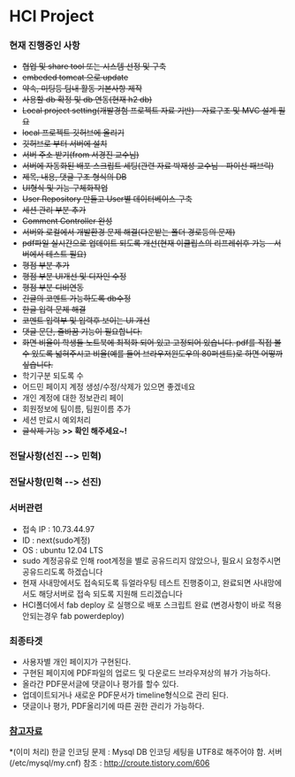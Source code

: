 HCI Project
===========

###  현재 진행중인 사항
* <del>협업 및 share tool 또는 시스템 선정 및 구축</del>
* <del>embeded tomcat 으로 update</del>
* <del>약속, 미팅등 팀내 활동 기본사항 제작</del>
* <del>사용할 db 확정 및 db 연동(현재 h2 db)</del>
* <del>Local project setting(개발경험 프로젝트 자료 기반) - 자료구조 및 MVC 설계 필요</del>
* <del>local 프로젝트 깃허브에 올리기</del>
* <del>깃허브로 부터 서버에 설치</del>
* <del>서버 주소 받기(from 서경진 교수님)</del>
* <del>서버에 자동화된 배포 스크립트 세팅(관련 자료 박재성 교수님 - 파이선 패브릭)</del>
* <del>제목, 내용, 댓글 구조 형식의 DB</del>
* <del>UI형식 및 기능 구체화작업</del>
* <del>User Repository 만들고 User별 데이터베이스 구축</del>
* <del>세션 관리 부분 추가</del>
* <del>Comment Controller 완성</del>
* <del>서버와 로컬에서 개발환경 문제 해결(다운받는 폴더 경로등의 문제)</del>
* <del>pdf파일 실시간으로 업데이트 되도록 개선(현재 이클립스의 리프레쉬후 가능 -  서버에서 테스트 필요)</del>
* <del>평점 부분 추가</del> 
* <del>평점 부분 UI개선 및 디자인 수정</del>
* <del>평점 부분 디비연동</del>
* <del>긴글의 코멘트 가능하도록 db수정</del>
* <del>한글 입력 문제 해결</del>
* <del>코멘트 입력부 및 입력후 보이는 UI 개선</del>
* <del>댓글 문단, 줄바꿈 기능이 필요합니다.</del>
* <del>화면 비율이 학생들 노트북에 최적화 되어 있고 고정되어 있습니다. pdf를 직접 볼 수 있도록 넓혀주시고 비율(예를 들어 브라우저윈도우의 80퍼센트)로 하면 어떻까 싶습니다.</del>
* 학기구분 되도록 수
* 어드민 페이지 계정 생성/수정/삭제가 있으면 좋겠네요
* 개인 계정에 대한 정보관리 페이
* 회원정보에 팀이름, 팀원이름 추가
* 세션 만료시 예외처리
* <del>글삭제 기능</del>  <b> >> 확인 해주세요~! </b>

### 전달사항(선진 --> 민혁)

### 전달사항(민혁 --> 선진)

### 서버관련
* 접속 IP :  10.73.44.97
* ID : next(sudo계정)
* OS : ubuntu 12.04 LTS
* sudo 계정공유로 인해 root계정을 별로 공유드리지 않았으나, 필요시 요청주시면 공유드리도록 하겠습니다
* 현재 사내망에서도 접속되도록 듀얼라우팅 테스트 진행중이고, 완료되면 사내망에서도 해당서버로 접속 되도록 지원해 드리겠습니다
* HCI폴더에서 fab deploy 로 실행으로 배포 스크립트 완료 (변경사항이 바로 적용 안되는경우 fab powerdeploy)

### 최종타겟
* 사용자별 개인 페이지가 구현된다.
* 구현된 페이지에 PDF파일의 업로드 및 다운로드 브라우져상의 뷰가 가능하다.
* 올라간 PDF문서글에 댓글이나 평가를 할수 있다.
* 업데이트되거나 새로운 PDF문서가 timeline형식으로 관리 된다.
* 댓글이나 평가, PDF올리기에 따른 권한 관리가 가능하다.

### [참고자료](https://github.com/onlycesc/HCI_Project/wiki/참고자료)
*(이미 처리) 한글 인코딩 문제 : Mysql DB 인코딩 세팅을 UTF8로 해주어야 함. 서버(/etc/mysql/my.cnf) 참조 : http://croute.tistory.com/606

